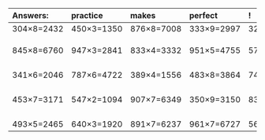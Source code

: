 | Answers: | practice | makes | perfect | ! |
| :--- | :--- | :--- | :--- | :--- |
| 304×8=2432 | 450×3=1350 | 876×8=7008 | 333×9=2997 | 323×6=1938 | 
|   |   |   |   |   | 
|   |   |   |   |   | 
|   |   |   |   |   | 
| 845×8=6760 | 947×3=2841 | 833×4=3332 | 951×5=4755 | 572×3=1716 | 
|   |   |   |   |   | 
|   |   |   |   |   | 
|   |   |   |   |   | 
|   |   |   |   |   | 
| 341×6=2046 | 787×6=4722 | 389×4=1556 | 483×8=3864 | 742×4=2968 | 
|   |   |   |   |   | 
|   |   |   |   |   | 
|   |   |   |   |   | 
|   |   |   |   |   | 
| 453×7=3171 | 547×2=1094 | 907×7=6349 | 350×9=3150 | 837×3=2511 | 
|   |   |   |   |   | 
|   |   |   |   |   | 
|   |   |   |   |   | 
|   |   |   |   |   | 
| 493×5=2465 | 640×3=1920 | 891×7=6237 | 961×7=6727 | 569×3=1707 | 
